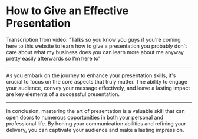 # How to Give an Effective Presentation

Transcription from video: "Talks so you know you guys if you're coming here to this website to learn how to give a presentation you probably don't care about what my business does you can learn more about me anyway pretty easily afterwards so I'm here to"

---

As you embark on the journey to enhance your presentation skills, it's crucial to focus on the core aspects that truly matter. The ability to engage your audience, convey your message effectively, and leave a lasting impact are key elements of a successful presentation.

---

In conclusion, mastering the art of presentation is a valuable skill that can open doors to numerous opportunities in both your personal and professional life. By honing your communication abilities and refining your delivery, you can captivate your audience and make a lasting impression.